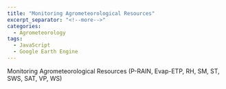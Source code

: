 ```yaml
---
title: "Monitoring Agrometeorological Resources"
excerpt_separator: "<!--more-->"
categories:
  - Agrometeorology
tags:
  - JavaScript
  - Google Earth Engine
---
```


Monitoring Agrometeorological Resources (P-RAIN, Evap-ETP, RH, SM, ST, SWS, SAT, VP, WS)
